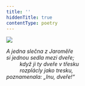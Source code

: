 ```yaml
---
title: ''
hiddenTitle: true
contentType: poetry
---
```


<section>

![](../Images/018.jpg)

_A jedna slečna z Jaroměře  
si jednou sedla mezi dveře;  
         když ji ty dveře v třesku  
         rozplácly jako tresku,  
poznamenala: „Inu, dveře!“_

</section>
